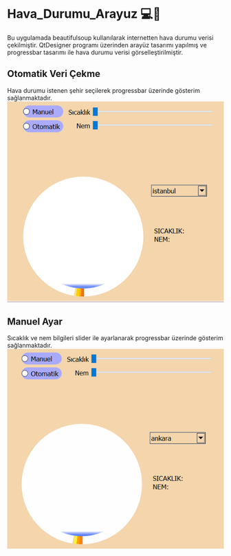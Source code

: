 # Hava_Durumu_Arayuz 💻🔗
Bu uygulamada beautifulsoup kullanılarak internetten hava durumu verisi çekilmiştir. QtDesigner programı üzerinden arayüz tasarımı yapılmış ve progressbar tasarımı ile hava durumu verisi görselleştirilmiştir.

## Otomatik Veri Çekme
Hava durumu istenen şehir seçilerek progressbar üzerinde gösterim sağlanmaktadır.
![alt text](docs/readme_img/otomatikHavaDurumu.gif?raw=true) 

## Manuel Ayar
Sıcaklık ve nem bilgileri slider ile ayarlanarak progressbar üzerinde gösterim sağlanmaktadır.
![alt text](docs/readme_img/manuelHavaDurumu.gif?raw=true)